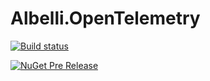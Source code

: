 # Albelli.OpenTelemetry

[![Build status](https://ci.appveyor.com/api/projects/status/fr0go7300shdvevh/branch/master?svg=true)](https://ci.appveyor.com/project/albumprinter/albelli-opentelemetry/branch/master)

[![NuGet Pre Release](https://img.shields.io/nuget/vpre/Albelli.OpenTelemetry.Core.svg)](https://www.nuget.org/packages/Albelli.OpenTelemetry.Core/)
